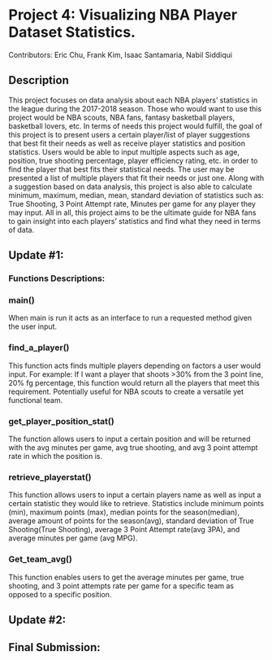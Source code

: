 # Project 4: Visualizing NBA Player Dataset Statistics.

Contributors: Eric Chu, Frank Kim, Isaac Santamaria, Nabil Siddiqui 

## Description
 This project focuses on data analysis about each NBA players’ statistics in the league during the 2017-2018 season. Those who would want to use this project would be NBA scouts, NBA fans, fantasy basketball players, basketball lovers, etc. In terms of needs this project would fulfill, the goal of this project is to present users a certain player/list of player suggestions that best fit their needs as well as receive player statistics and position statistics. Users would be able to input multiple aspects such as age, position, true shooting percentage, player efficiency rating, etc. in order to find the player that best fits their statistical needs. The user may be presented a list of multiple players that fit their needs or just one. Along with a suggestion based on data analysis, this project is also able to calculate minimum, maximum, median, mean, standard deviation of statistics such as: True Shooting, 3 Point Attempt rate, Minutes per game for any player they may input. All in all, this project aims to be the ultimate guide for NBA fans to gain insight into each players’ statistics and find what they need in terms of data.


## Update #1: 

### Functions Descriptions:
### main()
  When main is run it acts as an interface to run a requested method given the user input.

### find_a_player()
  This function acts finds multiple players depending on factors a user would input. For example: If I want a player that shoots >30% from the 3 point line, 20% fg percentage, this function would return all the players that meet this requirement. Potentially useful for NBA scouts to create a versatile yet functional team. 

### get_player_position_stat()
The function allows users to input a certain position and will be returned with the avg minutes per game, avg true shooting, and avg 3 point attempt rate in which the position is.

### retrieve_playerstat()
This function allows users to input a certain players name as well as input a certain statistic they would like to retrieve. Statistics include minimum points (min), maximum points (max), median points for the season(median), average amount of  points for the season(avg), standard deviation of True Shooting(True Shooting), average 3 Point Attempt rate(avg 3PA), and average minutes per game (avg MPG).

### Get_team_avg()
This function enables users to get the average minutes per game, true shooting, and 3 point attempts rate per game for a specific team as opposed to a specific position.

## Update #2: 

## Final Submission: 
